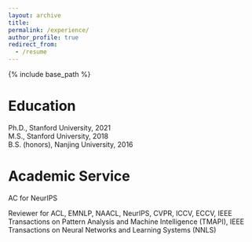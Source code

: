 ```yaml
---
layout: archive
title:
permalink: /experience/
author_profile: true
redirect_from:
  - /resume
---
```


{% include base_path %}

Education
======
Ph.D., Stanford University, 2021 </br>
M.S., Stanford University, 2018 </br>
B.S. (honors), Nanjing University, 2016 </br>

Academic Service
======
AC for NeurIPS

Reviewer for ACL, EMNLP, NAACL, NeurIPS, CVPR, ICCV, ECCV, IEEE Transactions on Pattern Analysis and Machine Intelligence (TMAPI), IEEE Transactions on Neural Networks and Learning Systems (NNLS)
